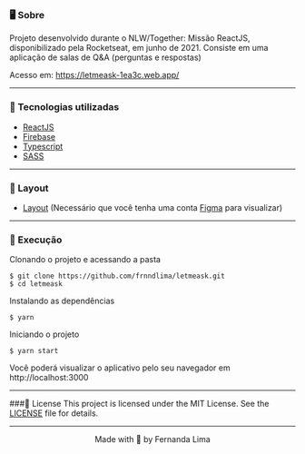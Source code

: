 ### 🖥️  Sobre
Projeto desenvolvido durante o NLW/Together: Missão ReactJS, disponibilizado pela Rocketseat, em junho de 2021.
Consiste em uma aplicação de salas de Q&A (perguntas e respostas)

Acesso em:  https://letmeask-1ea3c.web.app/

------------


### 🧪 Tecnologias utilizadas
- [ReactJS](https://reactjs.org/ "ReactJS")
- [Firebase](https://firebase.google.com/?hl=pt "Firebase")
- [Typescript](https://www.typescriptlang.org/ "Typescript")
- [SASS](https://sass-lang.com/ "Sass")


------------


### 🎨 Layout
- [Layout](https://www.figma.com/file/esltME6S9zxefFJgDRNl94/Letmeask-Copy?node-id=0%3A1 "Figma") (Necessário que você tenha uma conta [Figma](http://figma.com/ "Figma") para visualizar)


------------

### 🚀 Execução
Clonando o projeto e acessando a pasta

    $ git clone https://github.com/frnndlima/letmeask.git
    $ cd letmeask

Instalando as dependências

`$ yarn`


Iniciando o projeto

`$ yarn start`

Você poderá visualizar o aplicativo pelo seu navegador em  http://localhost:3000


------------

###📝 License
This project is licensed under the MIT License. See the [LICENSE](https://github.com/frnndlima/letmeask/blob/main/LICENSE "LICENSE") file for details.

------------

<p align="center">Made with 💜 by Fernanda Lima</p>


